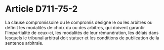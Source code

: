 # Article D711-75-2

<p> La clause compromissoire ou le compromis désigne le ou les arbitres ou définit les modalités de choix du ou des arbitres, qui doivent garantir l'impartialité de ceux-ci, les modalités de leur rémunération, les délais dans lesquels le tribunal arbitral doit statuer et les conditions de publication de la sentence arbitrale. </p>